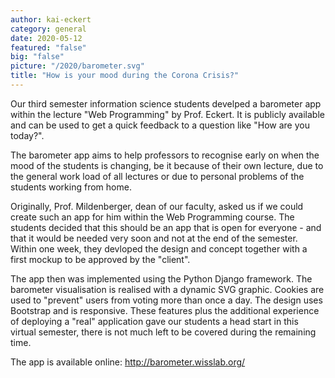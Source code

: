 ```yaml
---
author: kai-eckert
category: general
date: 2020-05-12
featured: "false"
big: "false"
picture: "/2020/barometer.svg"
title: "How is your mood during the Corona Crisis?"
---
```

Our third semester information science students develped a barometer app within the lecture "Web Programming" by Prof. Eckert. It is publicly available and can be used to get a quick feedback to a question like "How are you today?". 

<!--more-->

The barometer app aims to help professors to recognise early on when the mood of the students is changing, be it because of their own lecture, due to the general work load of all lectures or due to personal problems of the students working from home.

Originally, Prof. Mildenberger, dean of our faculty, asked us if we could create such an app for him within the Web Programming course. The students decided that this should be an app that is open for everyone - and that it would be needed very soon and not at the end of the semester. Within one week, they devloped the design and concept together with a first mockup to be approved by the "client".

The app then was implemented using the Python Django framework. The barometer visualisation is realised with a dynamic SVG graphic. Cookies are used to "prevent" users from voting more than once a day. The design uses Bootstrap and is responsive. These features plus the additional experience of deploying a "real" application gave our students a head start in this virtual semester, there is not much left to be covered during the remaining time.

The app is available online: http://barometer.wisslab.org/
